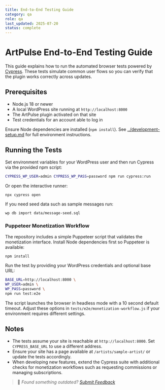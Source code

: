 ```yaml
---
title: End-to-End Testing Guide
category: qa
role: qa
last_updated: 2025-07-20
status: complete
---
```


# ArtPulse End-to-End Testing Guide

This guide explains how to run the automated browser tests powered by
[Cypress](https://www.cypress.io/). These tests simulate common user flows so you
can verify that the plugin works correctly across updates.

## Prerequisites

- Node.js 18 or newer
- A local WordPress site running at `http://localhost:8000`
- The ArtPulse plugin activated on that site
- Test credentials for an account able to log in

Ensure Node dependencies are installed (`npm install`). See [../development-setup.md](../development-setup.md) for full environment instructions.

## Running the Tests

Set environment variables for your WordPress user and then run Cypress via the
provided npm script:

```bash
CYPRESS_WP_USER=admin CYPRESS_WP_PASS=password npm run cypress:run
```

Or open the interactive runner:

```bash
npx cypress open
```

If you need seed data such as sample messages run:

```bash
wp db import data/message-seed.sql
```

### Puppeteer Monetization Workflow

The repository includes a simple Puppeteer script that validates the
monetization interface. Install Node dependencies first so Puppeteer is
available:

```bash
npm install
```

Run the test by providing your WordPress credentials and optional base URL:

```bash
BASE_URL=http://localhost:8000 \
WP_USER=admin \
WP_PASS=password \
npm run test:e2e
```

The script launches the browser in headless mode with a 10 second default
timeout. Adjust these options in `tests/e2e/monetization-workflow.js` if your
environment requires different settings.

## Notes

- The tests assume your site is reachable at `http://localhost:8000`. Set
  `CYPRESS_BASE_URL` to use a different address.
- Ensure your site has a page available at `/artists/sample-artist/` or update
  the tests accordingly.
- When developing new features, extend the Cypress suite with additional
  checks for monetization workflows such as requesting commissions or managing
  subscriptions.

> 💬 *Found something outdated? [Submit Feedback](../feedback.md)*
